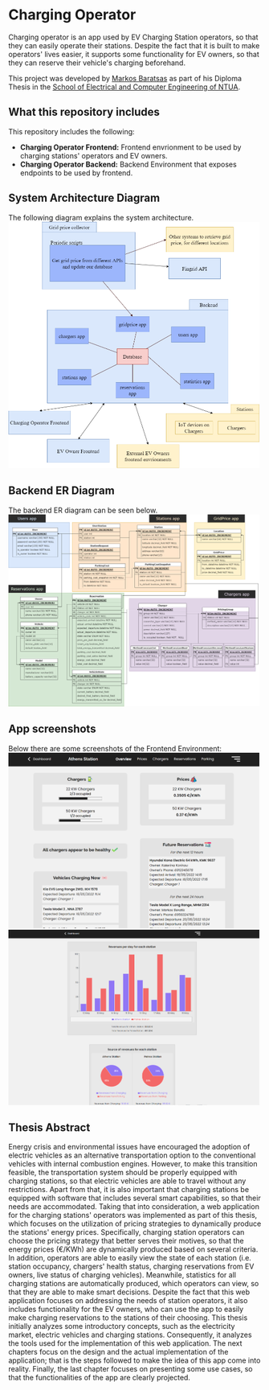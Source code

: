 # Charging Operator


Charging operator is an app used by EV Charging Station operators, so that they can easily operate their stations. Despite the fact that it is built to make operators' lives easier, it supports some  functionality for EV owners, so that they can reserve their vehicle's charging beforehand.

This project was developed by [Markos Baratsas](https://github.com/markosbaratsas) as part of his Diploma Thesis in the [School of Electrical and Computer Engineering of NTUA](https://www.ece.ntua.gr/en).

## What this repository includes

This repository includes the following:
* **Charging Operator Frontend:** Frontend envrionment to be used by charging stations' operators and EV owners.
* **Charging Operator Backend:** Backend Environment that exposes endpoints to be used by frontend.

## System Architecture Diagram
The following diagram explains the system architecture.
<img src="documentation/diagrams/deployment-diagram.png" alt="Architecture Diagram - Charging Operator" width="500" />

## Backend ER Diagram
The backend ER diagram can be seen below.
<img src="documentation/diagrams/ER.png" alt="ER Diagram - Charging Operator" width="500" />

## App screenshots
Below there are some screenshots of the Frontend Environment:
<img src="documentation/app screenshots/overview-screenshot2.png" alt="Overview Screenshot" width="500" />
<img src="documentation/app screenshots/statistics-screenshot2.png" alt="Overview Screenshot" width="500" />

## Thesis Abstract
Energy crisis and environmental issues have encouraged the adoption of electric vehicles as an alternative transportation option to the conventional vehicles with internal combustion engines. However, to make this transition feasible, the transportation system should be properly equipped with charging stations, so that electric vehicles are able to travel without any restrictions. Apart from that, it is also important that charging stations be equipped with software that includes several smart capabilities, so that their needs are accommodated. Taking that into consideration, a web application for the charging stations' operators was implemented as part of this thesis, which focuses on the utilization of pricing strategies to dynamically produce the stations' energy prices. Specifically, charging station operators can choose the pricing strategy that better serves their motives, so that the energy prices (€/KWh) are dynamically produced based on several criteria. In addition, operators are able to easily view the state of each station (i.e. station occupancy, chargers' health status, charging reservations from EV owners, live status of charging vehicles). Meanwhile, statistics for all charging stations are automatically produced, which operators can view, so that they are able to make smart decisions. Despite the fact that this web application focuses on addressing the needs of station operators, it also includes functionality for the EV owners, who can use the app to easily make charging reservations to the stations of their choosing. This thesis initially analyzes some introductory concepts, such as the electricity market, electric vehicles and charging stations. Consequently, it analyzes the tools used for the implementation of this web application. The next chapters focus on the design and the actual implementation of the application; that is the steps followed to make the idea of this app come into reality. Finally, the last chapter focuses on presenting some use cases, so that the functionalities of the app are clearly projected.
